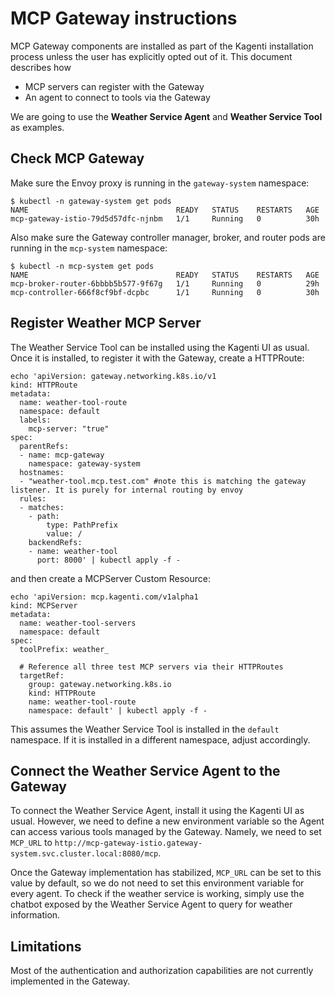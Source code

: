 # MCP Gateway instructions

MCP Gateway components are installed as part of the Kagenti installation process
unless the user has explicitly opted out of it. This document describes how

- MCP servers can register with the Gateway
- An agent to connect to tools via the Gateway 

We are going to use the **Weather Service Agent** and **Weather Service Tool** as examples.

## Check MCP Gateway

Make sure the Envoy proxy is running in the `gateway-system` namespace:

```
$ kubectl -n gateway-system get pods
NAME                                 READY   STATUS    RESTARTS   AGE
mcp-gateway-istio-79d5d57dfc-njnbm   1/1     Running   0          30h
```

Also make sure the Gateway controller manager, broker, and router pods are running in
the `mcp-system` namespace:

```
$ kubectl -n mcp-system get pods
NAME                                 READY   STATUS    RESTARTS   AGE
mcp-broker-router-6bbbb5b577-9f67g   1/1     Running   0          29h
mcp-controller-666f8cf9bf-dcpbc      1/1     Running   0          30h
```

## Register Weather MCP Server

The Weather Service Tool can be installed using the Kagenti UI as usual. Once it is
installed, to register it with the Gateway, create a HTTPRoute:

```
echo 'apiVersion: gateway.networking.k8s.io/v1
kind: HTTPRoute
metadata:
  name: weather-tool-route
  namespace: default
  labels:
    mcp-server: "true"
spec:
  parentRefs:
  - name: mcp-gateway
    namespace: gateway-system
  hostnames:
  - "weather-tool.mcp.test.com" #note this is matching the gateway listener. It is purely for internal routing by envoy
  rules:
  - matches:
    - path:
        type: PathPrefix
        value: /
    backendRefs:
    - name: weather-tool
      port: 8000' | kubectl apply -f -
```

and then create a MCPServer Custom Resource:

```
echo 'apiVersion: mcp.kagenti.com/v1alpha1
kind: MCPServer
metadata:
  name: weather-tool-servers
  namespace: default
spec:
  toolPrefix: weather_
  
  # Reference all three test MCP servers via their HTTPRoutes
  targetRef:
    group: gateway.networking.k8s.io
    kind: HTTPRoute
    name: weather-tool-route
    namespace: default' | kubectl apply -f -
```

This assumes the Weather Service Tool is installed in the `default` namespace. If it is installed
in a different namespace, adjust accordingly.

## Connect the Weather Service Agent to the Gateway

To connect the Weather Service Agent, install it using the Kagenti UI as usual.
However, we need to define a new environment variable so the Agent can access
various tools managed by the Gateway. Namely, we need to set `MCP_URL` to
`http://mcp-gateway-istio.gateway-system.svc.cluster.local:8080/mcp`.

Once the Gateway implementation has stabilized, `MCP_URL` can be set to this
value by default, so we do not need to set this environment variable for every
agent. To check if the weather service is working, simply use the chatbot
exposed by the Weather Service Agent to query for weather information.

## Limitations

Most of the authentication and authorization capabilities are not currently implemented
in the Gateway.
